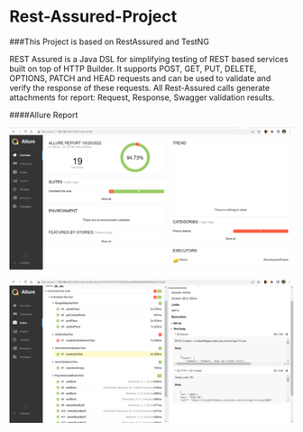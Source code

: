 # Rest-Assured-Project
###This Project is based on RestAssured and TestNG

REST Assured is a Java DSL for simplifying testing of REST based services built on top of HTTP Builder. It supports POST, GET, PUT, DELETE, OPTIONS, PATCH and HEAD requests and can be used to validate and verify the response of these requests. All Rest-Assured calls generate attachments for report: Request, Response, Swagger validation results.



####Allure Report

<img src="reports/overview.png"/></img>

<img src="reports/report.png"/></img>